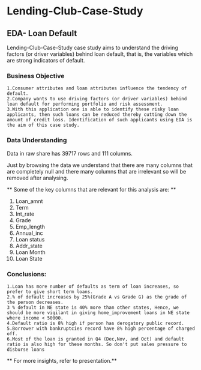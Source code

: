# Lending-Club-Case-Study
## EDA- Loan Default
Lending-Club-Case-Study case study aims to understand the driving factors (or driver variables) behind loan default, that is, the variables which are strong indicators of default.

### Business Objective
	1.Consumer attributes and loan attributes influence the tendency of default.
	2.Company wants to use driving factors (or driver variables) behind loan default for performing portfolio and risk assessment.
	3.With this application one is able to identify these risky loan applicants, then such loans can be reduced thereby cutting down the amount of credit loss. Identification of such applicants using EDA is the aim of this case study.
	
### Data Understanding
Data in raw share has 39717 rows and 111 columns.

Just by browsing the data we understand that there are many columns that are completely null and there many columns that are irrelevant so will be removed after analysing.

** Some of the key columns that are relevant for this analysis are: **
1. Loan_amnt
2. Term
3. Int_rate
4. Grade
5. Emp_length
6. Annual_inc
7. Loan status
8. Addr_state
8. Loan Month
9. Loan State

### Conclusions:

	1.Loan has more number of defaults as term of loan increases, so prefer to give short term loans.
	2.% of default increases by 25%(Grade A vs Grade G) as the grade of the person decreases.
	3 % default in NE state is 40% more than other states, Hence, we should be more vigilant in giving home_improvement loans in NE state where income < 50000.
	4.Default ratio is 8% high if person has derogatory public record.
	5.Borrower with bankruptcies record have 8% high percentage of charged off.
	6.Most of the loan is granted in Q4 (Dec,Nov, and Oct) and default ratio is also high for these months. So don't put sales pressure to disburse loans 

** For more insights, refer to presentation.**





